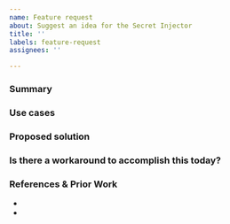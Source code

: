 ```yaml
---
name: Feature request
about: Suggest an idea for the Secret Injector
title: ''
labels: feature-request
assignees: ''

---
```


### Summary
<!-- Briefly describe the feature in one or two sentences. You can include more details later. -->

### Use cases
<!-- Describe the use cases that make this feature useful to others.
The description should help the reader understand why the feature is necessary.
The better we understand your use case, the better we can help create an appropriate solution.
Please try to answer the next questions:
- How will you use the feature?
- What value will the feature provide you? -->

### Proposed solution
<!-- If you already have an idea for how the feature should work, use this space to describe it.
We'll work with you to find a workable approach, and any implementation details are appreciated.
A proposed solution is optional. We also welcome feature requests that don't have a solution yet. -->

### Is there a workaround to accomplish this today?
<!-- If there's a way to accomplish this feature request without changes to the codebase, we'd like to hear it.
-->

### References & Prior Work
<!-- If a similar feature was implemented in another project or tool, add a link so we can better understand your request.
Links to relevant documentation or RFCs are also appreciated. -->

* <!-- Reference 1 -->
* <!-- Reference 2, etc -->
